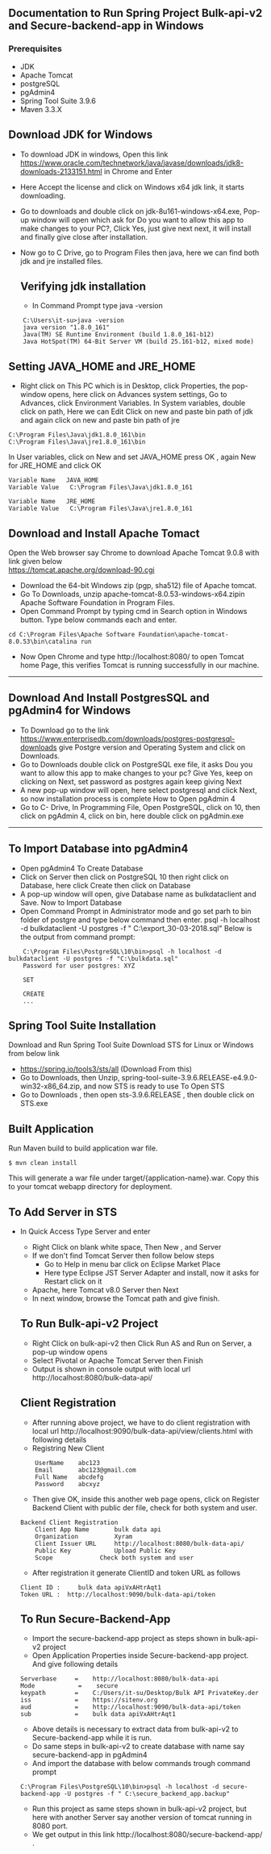 Documentation to Run Spring Project Bulk-api-v2 and Secure-backend-app in Windows
-

### Prerequisites

- JDK 
- Apache Tomcat
- postgreSQL
- pgAdmin4
- Spring Tool Suite 3.9.6
- Maven 3.3.X

Download JDK for Windows
-

-  To download JDK in windows, Open this link https://www.oracle.com/technetwork/java/javase/downloads/jdk8-downloads-2133151.html in Chrome and Enter
- Here Accept the license and click on Windows x64 jdk link, it starts downloading.

 
-  Go to downloads and double click on jdk-8u161-windows-x64.exe, Pop-up window will open which ask for Do you want to allow this app to make changes to your PC?, Click Yes, just give next next, it will install and finally give close after installation.
- Now go to C Drive, go to Program Files then java, here we can find both jdk and jre installed files.

	Verifying jdk installation
	-
	-  In Command Prompt type java -version
```
	C:\Users\it-su>java -version
	java version "1.8.0_161"
	Java(TM) SE Runtime Environment (build 1.8.0_161-b12)
	Java HotSpot(TM) 64-Bit Server VM (build 25.161-b12, mixed mode)
```
Setting JAVA_HOME and JRE_HOME
-

-  Right click on This PC which is in Desktop, click Properties, the pop-window opens, here click on Advances system settings, Go to Advances, click Environment Variables.
In System variables, double click on path, Here we can Edit
Click on new and paste bin path of jdk and again click on new and paste bin path of jre 
```
C:\Program Files\Java\jdk1.8.0_161\bin
C:\Program Files\Java\jre1.8.0_161\bin
```
In User variables, click on New and set JAVA_HOME press OK , again New for JRE_HOME and click OK
```
Variable Name	JAVA_HOME
Variable Value   C:\Program Files\Java\jdk1.8.0_161

Variable Name	JRE_HOME
Variable Value   C:\Program Files\Java\jre1.8.0_161
```

Download and Install Apache Tomact 
-
Open the Web browser say Chrome to download Apache Tomcat 9.0.8 with link given below	
https://tomcat.apache.org/download-90.cgi
- Download the 64-bit Windows zip (pgp, sha512) file of Apache tomcat.
- Go To Downloads, unzip apache-tomcat-8.0.53-windows-x64.zipin Apache Software Foundation in Program Files. 
- Open Command Prompt by typing cmd in Search option in Windows button. Type below commands each and enter.
```
cd C:\Program Files\Apache Software Foundation\apache-tomcat-8.0.53\bin\catalina run
```
-  Now Open Chrome and type http://localhost:8080/ to open Tomcat home Page, this verifies Tomcat is running successfully in our machine.
--------------------------------------------------------------------------------------------------------------------------------------

Download And Install PostgresSQL and pgAdmin4 for Windows
-

-  To Download go to the link https://www.enterprisedb.com/downloads/postgres-postgresql-downloads give Postgre version and Operating System and click on Downloads. 
- Go to Downloads double click on PostgreSQL exe file, it asks Dou you want to allow this app to make changes to your pc? Give Yes, keep on clicking on Next, set  password as postgres again keep giving Next
- A new pop-up window will open, here select postgresql and click Next, so now installation process is complete
How to Open pgAdmin 4  
-  Go to C- Drive, In Programming File, Open PostgreSQL, click on 10, then click on pgAdmin 4, click on bin, here double click on pgAdmin.exe

--------------------------------------------------------------------------------------------------------------------------------------

To Import Database into pgAdmin4
-

-  Open pgAdmin4
To Create Database
- Click on Server then click on PostgreSQL 10 then right click on Database, here click Create then click on Database  
- A pop-up window will open, give Database name as bulkdataclient and Save.
Now to Import Database
-  Open Command Prompt in Administrator mode and go set parh to bin folder of postgre and type below command then enter.
psql -h localhost -d bulkdataclient -U postgres -f " C:\export_30-03-2018.sql"
Below is the output from command prompt:

```
	C:\Program Files\PostgreSQL\10\bin>psql -h localhost -d bulkdataclient -U postgres -f "C:\bulkdata.sql"
	Password for user postgres: XYZ
	
	SET
	
	CREATE
	...
```

Spring Tool Suite Installation
-

Download and Run Spring Tool Suite
Download STS for Linux or Windows from below link
- https://spring.io/tools3/sts/all (Download From this)
- Go to Downloads, then Unzip, spring-tool-suite-3.9.6.RELEASE-e4.9.0-win32-x86_64.zip, and now STS is ready to use
To Open STS
- Go to Downloads , then open sts-3.9.6.RELEASE , then double click on STS.exe

Built Application 
-
Run Maven build to build application war file. 
```
$ mvn clean install 
```
This will generate a war file under target/{application-name}.war. Copy this to your tomcat webapp directory for deployment.

To Add Server in STS
--

- In Quick Access Type Server and enter
	- Right Click on blank white space, Then New , and Server
	- If we don't find Tomcat Server then follow below steps
	  - Go to Help in menu bar click on Eclipse Market Place
	  - Here type Eclipse JST Server Adapter and install, now it asks for Restart click on it
	- Apache, here Tomcat v8.0 Server then Next
	- In next window, browse the Tomcat path and give finish.

	To Run Bulk-api-v2 Project
	--
	
	- Right Click on bulk-api-v2 then Click Run AS and Run on Server, a pop-up window opens
	- Select Pivotal or Apache Tomcat Server then Finish
	- Output is shown in console output with local url http://localhost:8080/bulk-data-api/ 

	Client Registration
	--

	-  After running above project, we have to do client registration with local url http://localhost:9090/bulk-data-api/view/clients.html  with following details
	- Registring New Client 
	```
		UserName 	abc123
		Email    	abc123@gmail.com
		Full Name 	abcdefg
		Password 	abcxyz
	```
	-  Then give OK, inside this another web page opens, click on Register Backend Client with public der file, check for both system and user.
	```
	Backend Client Registration
		Client App Name       bulk data api
		Organization	      Xyram
		Client Issuer URL     http://localhost:8080/bulk-data-api/
		Public Key            Upload Public Key
		Scope		      Check both system and user	
	```

	- After registration it generate ClientID and token URL as follows
	```
	Client ID :     bulk data apiVxAHtrAqt1
	Token URL :  http://localhost:9090/bulk-data-api/token
	```

	To Run Secure-Backend-App
	--
	
	-  Import the secure-backend-app project as steps shown in bulk-api-v2 project
	- Open Application Properties inside Secure-backend-app project. And give following details
	```
	Serverbase     =    http://localhost:8080/bulk-data-api
	Mode	        =    secure
	keypath        =    C:/Users/it-su/Desktop/Bulk API PrivateKey.der
	iss            =    https://sitenv.org
	aud            =    http://localhost:9090/bulk-data-api/token
	sub            =    bulk data apiVxAHtrAqt1
	```
	- Above details is necessary to extract data from bulk-api-v2 to Secure-backend-app while it is run.
	-  Do same steps in bulk-api-v2 to create database with name say secure-backend-app in pgAdmin4
	- And import the database with below commands trough command prompt
	
	```
	C:\Program Files\PostgreSQL\10\bin>psql -h localhost -d secure-backend-app -U postgres -f " C:\secure_backend_app.backup"
	```
	
	-  Run this project as same steps shown in bulk-api-v2 project, but here with another Server say another version of tomcat running in 8080 port.
	- We get output in this link http://localhost:8080/secure-backend-app/ .

